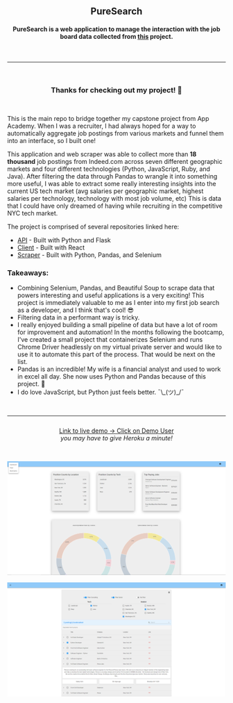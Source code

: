 <h2 align='center'>PureSearch</h2>
<h4 align='center'>PureSearch is a web application to manage the interaction with the job board data collected from <a href='https://github.com/ColeRutledge/indeed_scraping'>this</a> project.</h4>
</br>

---

</br>

<h3 align='center'>Thanks for checking out my project! 👋</h3>
</br>
<p>This is the main repo to bridge together my capstone project from App Academy. When I was a recruiter, I had always hoped for a way to automatically aggregate job postings from various markets and funnel them into an interface, so I built one!

This application and web scraper was able to collect more than <b>18 thousand</b> job postings from Indeed.com across seven different geographic markets and four different technologies (Python, JavaScript, Ruby, and Java). After filtering the data through Pandas to wrangle it into something more useful, I was able to extract some really interesting insights into the current US tech market (avg salaries per geographic market, highest salaries per technology, technology with most job volume, etc) This is data that I could have only dreamed of having while recruiting in the competitive NYC tech market.

The project is comprised of several repositories linked here: </p>

<ul>
    <li><a href='https://github.com/ColeRutledge/api'>API</a> - Built with Python and Flask</li>
    <li><a href='https://github.com/ColeRutledge/client'>Client</a> - Built with React</li>
    <li><a href='https://github.com/ColeRutledge/indeed_scraping'>Scraper</a> - Built with Python, Pandas, and Selenium</li>
</ul>

### Takeaways:

<ul>
    <li>Combining Selenium, Pandas, and Beautiful Soup to scrape data that powers interesting and useful applications is a very exciting! This project is immediately valuable to me as I enter into my first job search as a developer, and I think that's cool! 😎</li>
    <li>Filtering data in a performant way is tricky.</li>
    <li>I really enjoyed building a small pipeline of data but have a lot of room for improvement and automation! In the months following the bootcamp, I've created a small project that containerizes Selenium and runs Chrome Driver headlessly on my virtual private server and would like to use it to automate this part of the process. That would be next on the list.</li>
    <li>Pandas is an incredible! My wife is a financial analyst and used to work in excel all day. She now uses Python and Pandas because of this project. 🚀</li>
    <li>I do love JavaScript, but Python just feels better. ¯\_(ツ)_/¯</li>
</ul>

</br>

---

<p style="margin-top: 5%" align='center'>
    <a href='https://pure-search-client.herokuapp.com/login' target='_blank'>Link to live demo -> Click on Demo User</a><br><i>you may have to give Heroku a minute!<i></br>
</p>

</br>

![PureSearch](pure_search.png)

![PureSearch](pure_search2.png)
